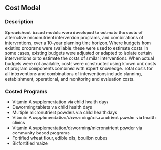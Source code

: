 ## Cost Model

### Description

Spreadsheet-based models were developed to estimate the costs of alternative micronutrient intervention programs, and combinations of interventions, over a 10-year planning time horizon. Where budgets from existing programs were available, these were used to estimate costs. In some cases, existing budgets were adjusted or adapted to isolate certain interventions or to estimate the costs of similar interventions. When actual budgets were not available, costs were constructed using known unit costs of program components combined with expert knowledge. Total costs for all interventions and combinations of interventions include planning, establishment, operational, and monitoring and evaluation costs.

### Costed Programs

- Vitamin A supplementation via child health days
- Deworming tablets via child health days
- Multiple micronutrient powders via child health days
- Vitamin A supplementation/deworming/micronutrient powder via health clinics
- Vitamin A supplementation/deworming/micronutrient powder via community-based programs
- Fortified wheat flour, edible oils, bouillon cubes
- Biofortified maize
